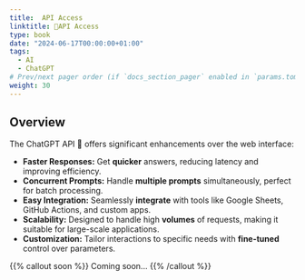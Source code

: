 ```yaml
---
title:  API Access 
linktitle: 🔌API Access
type: book
date: "2024-06-17T00:00:00+01:00"
tags:
  - AI
  - ChatGPT
# Prev/next pager order (if `docs_section_pager` enabled in `params.toml`)
weight: 30
---
```


<!--more-->
## Overview

The ChatGPT API 🔌 offers significant enhancements over the web interface:

- **Faster Responses:** Get **quicker** answers, reducing latency and improving efficiency.
- **Concurrent Prompts:** Handle **multiple prompts** simultaneously, perfect for batch processing.
- **Easy Integration:** Seamlessly **integrate** with tools like Google Sheets, GitHub Actions, and custom apps.
- **Scalability:** Designed to handle high **volumes** of requests, making it suitable for large-scale applications.
- **Customization:** Tailor interactions to specific needs with **fine-tuned** control over parameters.

{{% callout soon %}}
Coming soon...
{{% /callout %}}


